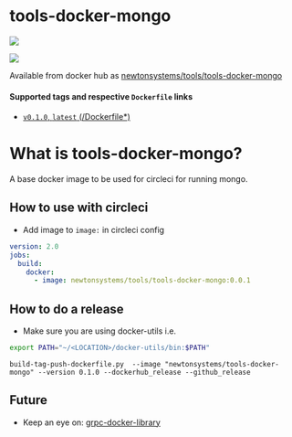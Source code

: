 # tools-docker-mongo

[![](https://images.microbadger.com/badges/image/newtonsystems/tools-tools-docker-mongo:0.2.4.svg)](https://microbadger.com/images/newtonsystems/tools-tools-docker-mongo:0.2.4 "Get your own image badge on microbadger.com")

[![](https://images.microbadger.com/badges/version/newtonsystems/tools-tools-docker-mongo:0.2.4.svg)](https://microbadger.com/images/newtonsystems/tools-tools-docker-mongo:0.2.4 "Get your own version badge on microbadger.com")

Available from docker hub as [newtonsystems/tools/tools-docker-mongo](https://hub.docker.com/r/newtonsystems/tools-tools-docker-mongo/)

#### Supported tags and respective `Dockerfile` links

-    [`v0.1.0`, `latest` (/Dockerfile*)](https://github.com/newtonsystems/devops/blob/master/tools/tools-docker-mongo/Dockerfile)

# What is tools-docker-mongo?

A base docker image to be used for circleci for running mongo.


## How to use with circleci

- Add image to `image:` in circleci config

``` yml
version: 2.0
jobs:
  build:
    docker:
      - image: newtonsystems/tools/tools-docker-mongo:0.0.1
```


## How to do a release
- Make sure you are using docker-utils
i.e.

```bash
export PATH="~/<LOCATION>/docker-utils/bin:$PATH"
```

```
build-tag-push-dockerfile.py  --image "newtonsystems/tools-docker-mongo" --version 0.1.0 --dockerhub_release --github_release
```


## Future

- Keep an eye on: [grpc-docker-library](https://github.com/grpc/grpc-docker-library/tree/master/1.0)
